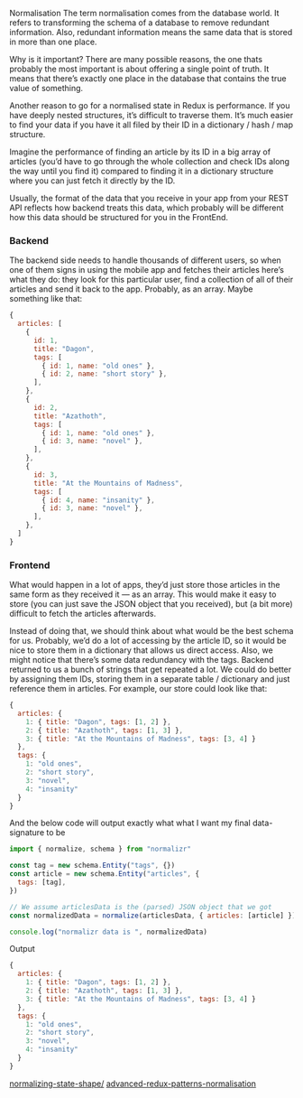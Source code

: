 Normalisation
The term normalisation comes from the database world. It refers to transforming the schema of a database to remove redundant information. Also, redundant information means the same data that is stored in more than one place.

Why is it important? There are many possible reasons, the one thats probably the most important is about offering a single point of truth. It means that there’s exactly one place in the database that contains the true value of something.

Another reason to go for a normalised state in Redux is performance. If you have deeply nested structures, it’s difficult to traverse them. It’s much easier to find your data if you have it all filed by their ID in a dictionary / hash / map structure.

Imagine the performance of finding an article by its ID in a big array of articles (you’d have to go through the whole collection and check IDs along the way until you find it) compared to finding it in a dictionary structure where you can just fetch it directly by the ID.

Usually, the format of the data that you receive in your app from your REST API reflects how backend treats this data, which probably will be different how this data should be structured for you in the FrontEnd.

### Backend

The backend side needs to handle thousands of different users, so when one of them signs in using the mobile app and fetches their articles here’s what they do: they look for this particular user, find a collection of all of their articles and send it back to the app. Probably, as an array. Maybe something like that:

```js
{
  articles: [
    {
      id: 1,
      title: "Dagon",
      tags: [
        { id: 1, name: "old ones" },
        { id: 2, name: "short story" },
      ],
    },
    {
      id: 2,
      title: "Azathoth",
      tags: [
        { id: 1, name: "old ones" },
        { id: 3, name: "novel" },
      ],
    },
    {
      id: 3,
      title: "At the Mountains of Madness",
      tags: [
        { id: 4, name: "insanity" },
        { id: 3, name: "novel" },
      ],
    },
  ]
}
```

### Frontend

What would happen in a lot of apps, they’d just store those articles in the same form as they received it — as an array. This would make it easy to store (you can just save the JSON object that you received), but (a bit more) difficult to fetch the articles afterwards.

Instead of doing that, we should think about what would be the best schema for us. Probably, we’d do a lot of accessing by the article ID, so it would be nice to store them in a dictionary that allows us direct access. Also, we might notice that there’s some data redundancy with the tags. Backend returned to us a bunch of strings that get repeated a lot. We could do better by assigning them IDs, storing them in a separate table / dictionary and just reference them in articles. For example, our store could look like that:

```js
{
  articles: {
    1: { title: "Dagon", tags: [1, 2] },
    2: { title: "Azathoth", tags: [1, 3] },
    3: { title: "At the Mountains of Madness", tags: [3, 4] }
  },
  tags: {
    1: "old ones",
    2: "short story",
    3: "novel",
    4: "insanity"
  }
}

```

And the below code will output exactly what what I want my final data-signature to be

```js
import { normalize, schema } from "normalizr"

const tag = new schema.Entity("tags", {})
const article = new schema.Entity("articles", {
  tags: [tag],
})

// We assume articlesData is the (parsed) JSON object that we got
const normalizedData = normalize(articlesData, { articles: [article] })

console.log("normalizr data is ", normalizedData)
```

Output

```js
{
  articles: {
    1: { title: "Dagon", tags: [1, 2] },
    2: { title: "Azathoth", tags: [1, 3] },
    3: { title: "At the Mountains of Madness", tags: [3, 4] }
  },
  tags: {
    1: "old ones",
    2: "short story",
    3: "novel",
    4: "insanity"
  }
}

```

[normalizing-state-shape/](https://redux.js.org/recipes/structuring-reducers/normalizing-state-shape/)
[advanced-redux-patterns-normalisation](https://blog.brainsandbeards.com/advanced-redux-patterns-normalisation-6b9a5aa46e1f)
